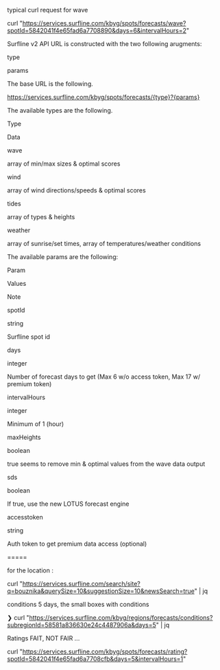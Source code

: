  typical curl request for wave 


curl "https://services.surfline.com/kbyg/spots/forecasts/wave?spotId=5842041f4e65fad6a7708890&days=6&intervalHours=2"


Surfline v2 API URL is constructed with the two following arugments:

type

params

The base URL is the following.

https://services.surfline.com/kbyg/spots/forecasts/{type}?{params}

The available types are the following.

Type

Data

wave

array of min/max sizes & optimal scores

wind

array of wind directions/speeds & optimal scores

tides

array of types & heights

weather

array of sunrise/set times, array of temperatures/weather conditions

The available params are the following:

Param

Values

Note

spotId

string

Surfline spot id

days

integer

Number of forecast days to get (Max 6 w/o access token, Max 17 w/ premium token)

intervalHours

integer

Minimum of 1 (hour)

maxHeights

boolean

true seems to remove min & optimal values from the wave data output

sds

boolean

If true, use the new LOTUS forecast engine

accesstoken

string

Auth token to get premium data access (optional)




=====

for the location :

curl "https://services.surfline.com/search/site?q=bouznika&querySize=10&suggestionSize=10&newsSearch=true" | jq



conditions 5 days, the small boxes with conditions 

❯ curl "https://services.surfline.com/kbyg/regions/forecasts/conditions?subregionId=58581a836630e24c4487906a&days=5" | jq


Ratings FAIT, NOT FAIR ...

curl "https://services.surfline.com/kbyg/spots/forecasts/rating?spotId=5842041f4e65fad6a7708cfb&days=5&intervalHours=1"
